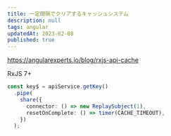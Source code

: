 ```yaml
---
title: 一定間隔でクリアするキャッシュシステム
description: null
tags: angular
updatedAt: 2023-02-08
published: true
---
```


https://angularexperts.io/blog/rxjs-api-cache

RxJS 7+

```ts
const key$ = apiService.getKey()
  .pipe(
    share({
      connector: () => new ReplaySubject(1),
      resetOnComplete: () => timer(CACHE_TIMEOUT),
    })
  );
```
